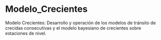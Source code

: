 # Modelo_Crecientes
Modelo Crecientes: Desarrollo y operación de los modelos de tránsito de crecidas consecutivas y el modelo bayesiano de crecientes sobre estaciones de nivel.

